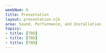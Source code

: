 ```yaml
---
weekNum: 0
title: Presentation
layout: presentation.njk
area: Sound, Performance, and Installation
topics:
- title: [TBD]
- title: [TBD]
- title: [TBD]
---
```

